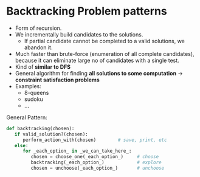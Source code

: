 # Backtracking Problem patterns

- Form of recursion.
- We incrementally build candidates to the solutions.
  - If partial candidate cannot be completed to a valid solutions, we abandon it.
- Much faster than brute-force (enumeration of all complete candidates), because it can eliminate large no of candidates with a single test.
- Kind of __similar to DFS__
- General algorithm for finding __all solutions to some computation__ -> __constraint satisfaction problems__
- Examples:
  - 8-queens
  - sudoku
  - ...

General Pattern:

```python
def backtracking(chosen):
   if valid_solution?(chosen):
      perform_action_with(chosen)        # save, print, etc
   else:
      for _each_option_ in _we_can_take_here_:
         chosen = choose_one(_each_option_)     # choose
         backtracking(_each_option_)            # explore
         chosen = unchoose(_each_option_)       # unchoose
```
